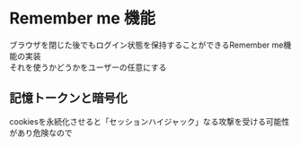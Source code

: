 # Remember me 機能
ブラウザを閉じた後でもログイン状態を保持することができるRemember me機能の実装  
それを使うかどうかをユーザーの任意にする  

## 記憶トークンと暗号化
cookiesを永続化させると「セッションハイジャック」なる攻撃を受ける可能性があり危険なので
